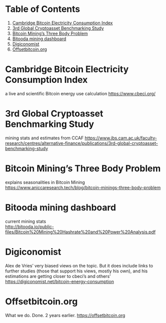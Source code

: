 
# Table of Contents

1.  [Cambridge Bitcoin Electricity Consumption Index](#org143eb60)
2.  [3rd Global Cryptoasset Benchmarking Study](#org35b0faf)
3.  [Bitcoin Mining&rsquo;s Three Body Problem](#orgf44258a)
4.  [Bitooda mining dashboard](#org7fbf26f)
5.  [Digiconomist](#orgfb4ab98)
6.  [Offsetbitcoin.org](#org5a941de)


<a id="org143eb60"></a>

# Cambridge Bitcoin Electricity Consumption Index

a live and scientific Bitcoin energy use calculation
<https://www.cbeci.org/>


<a id="org35b0faf"></a>

# 3rd Global Cryptoasset Benchmarking Study

mining stats and estimates from CCAF
<https://www.jbs.cam.ac.uk/faculty-research/centres/alternative-finance/publications/3rd-global-cryptoasset-benchmarking-study>


<a id="orgf44258a"></a>

# Bitcoin Mining&rsquo;s Three Body Problem

explains seasonalities in Bitcoin Mining
<https://www.aniccaresearch.tech/blog/bitcoin-minings-three-body-problem>


<a id="org7fbf26f"></a>

# Bitooda mining dashboard

current mining stats  
<http://bitooda.io/public-files/Bitcoin%20Mining%20Hashrate%20and%20Power%20Analysis.pdf>


<a id="orgfb4ab98"></a>

# Digiconomist

Alex de Vries&rsquo; very biased views on the topic. But it does include links to further studies (those that support his views, mostly his own), and his estimations are getting
closer to cbeci&rsquo;s and others&rsquo;
<https://digiconomist.net/bitcoin-energy-consumption>


<a id="org5a941de"></a>

# Offsetbitcoin.org

What we do. Done. 2 years earlier.
<https://offsetbitcoin.org>

